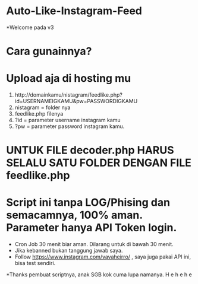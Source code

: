 # Auto-Like-Instagram-Feed

*Welcome pada v3

# Cara gunainnya?
# Upload aja di hosting mu

1. http://domainkamu/nistagram/feedlike.php?id=USERNAMEIGKAMU&pw=PASSWORDIGKAMU
2. nistagram = folder nya
3. feedlike.php filenya
4. ?id = parameter username instagram kamu
5. ?pw = parameter password instagram kamu.

# UNTUK FILE decoder.php HARUS SELALU SATU FOLDER DENGAN FILE feedlike.php
# Script ini tanpa LOG/Phising dan semacamnya, 100% aman. Parameter hanya API Token login.

* Cron Job 30 menit biar aman. Dilarang untuk di bawah 30 menit.
* Jika kebanned bukan tanggung jawab saya.
* Follow https://www.instagram.com/vavaheirro/ , saya juga pakai API ini, bisa test sendiri.


*Thanks pembuat scriptnya, anak SGB kok cuma lupa namanya. H e h e h e
